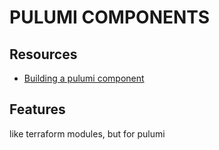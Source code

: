 # PULUMI COMPONENTS

## Resources
- [Building a pulumi component](https://www.pulumi.com/docs/iac/using-pulumi/extending-pulumi/build-a-component/)

## Features
like terraform modules, but for pulumi
